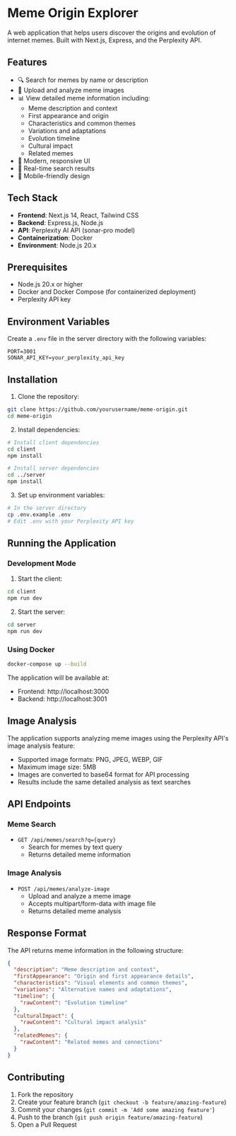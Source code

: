 # Meme Origin Explorer

A web application that helps users discover the origins and evolution of internet memes. Built with Next.js, Express, and the Perplexity API.

## Features

- 🔍 Search for memes by name or description
- 📸 Upload and analyze meme images
- 📊 View detailed meme information including:
  - Meme description and context
  - First appearance and origin
  - Characteristics and common themes
  - Variations and adaptations
  - Evolution timeline
  - Cultural impact
  - Related memes
- 🎨 Modern, responsive UI
- 🔄 Real-time search results
- 📱 Mobile-friendly design

## Tech Stack

- **Frontend**: Next.js 14, React, Tailwind CSS
- **Backend**: Express.js, Node.js
- **API**: Perplexity AI API (sonar-pro model)
- **Containerization**: Docker
- **Environment**: Node.js 20.x

## Prerequisites

- Node.js 20.x or higher
- Docker and Docker Compose (for containerized deployment)
- Perplexity API key

## Environment Variables

Create a `.env` file in the server directory with the following variables:

```env
PORT=3001
SONAR_API_KEY=your_perplexity_api_key
```

## Installation

1. Clone the repository:
```bash
git clone https://github.com/yourusername/meme-origin.git
cd meme-origin
```

2. Install dependencies:
```bash
# Install client dependencies
cd client
npm install

# Install server dependencies
cd ../server
npm install
```

3. Set up environment variables:
```bash
# In the server directory
cp .env.example .env
# Edit .env with your Perplexity API key
```

## Running the Application

### Development Mode

1. Start the client:
```bash
cd client
npm run dev
```

2. Start the server:
```bash
cd server
npm run dev
```

### Using Docker

```bash
docker-compose up --build
```

The application will be available at:
- Frontend: http://localhost:3000
- Backend: http://localhost:3001

## Image Analysis

The application supports analyzing meme images using the Perplexity API's image analysis feature:

- Supported image formats: PNG, JPEG, WEBP, GIF
- Maximum image size: 5MB
- Images are converted to base64 format for API processing
- Results include the same detailed analysis as text searches

## API Endpoints

### Meme Search
- `GET /api/memes/search?q={query}`
  - Search for memes by text query
  - Returns detailed meme information

### Image Analysis
- `POST /api/memes/analyze-image`
  - Upload and analyze a meme image
  - Accepts multipart/form-data with image file
  - Returns detailed meme analysis

## Response Format

The API returns meme information in the following structure:

```json
{
  "description": "Meme description and context",
  "firstAppearance": "Origin and first appearance details",
  "characteristics": "Visual elements and common themes",
  "variations": "Alternative names and adaptations",
  "timeline": {
    "rawContent": "Evolution timeline"
  },
  "culturalImpact": {
    "rawContent": "Cultural impact analysis"
  },
  "relatedMemes": {
    "rawContent": "Related memes and connections"
  }
}
```

## Contributing

1. Fork the repository
2. Create your feature branch (`git checkout -b feature/amazing-feature`)
3. Commit your changes (`git commit -m 'Add some amazing feature'`)
4. Push to the branch (`git push origin feature/amazing-feature`)
5. Open a Pull Request

